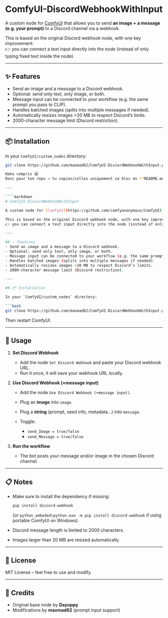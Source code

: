 # ComfyUI-DiscordWebhookWithInput

A custom node for [ComfyUI](https://github.com/comfyanonymous/ComfyUI) that allows you to send **an image + a message (e.g. your prompt)** to a Discord channel via a webhook.  

This is based on the original Discord webhook node, with one key improvement:  
👉 you can connect a text input directly into the node (instead of only typing fixed text inside the node).

---

## ✨ Features
- Send an image and a message to a Discord webhook.
- Optional: send only text, only image, or both.
- Message input can be connected to your workflow (e.g. the same prompt you pass to CLIP).
- Handles batched images (splits into multiple messages if needed).
- Automatically resizes images >20 MB to respect Discord’s limits.
- 2000-character message limit (Discord restriction).

---

## 📦 Installation

In your `ComfyUI/custom_nodes` directory:

```bash
git clone https://github.com/maxmad62/ComfyUI-DiscordWebhookWithInput.git

Haha compris 😅
Donc pour ton repo → tu copies/colles uniquement ce bloc en **README.md** (en anglais, comme demandé) :

---

````markdown
# ComfyUI-DiscordWebhookWithInput

A custom node for [ComfyUI](https://github.com/comfyanonymous/ComfyUI) that allows you to send **an image + a message (e.g. your prompt)** to a Discord channel via a webhook.  

This is based on the original Discord webhook node, with one key improvement:  
👉 you can connect a text input directly into the node (instead of only typing fixed text inside the node).

---

## ✨ Features
- Send an image and a message to a Discord webhook.
- Optional: send only text, only image, or both.
- Message input can be connected to your workflow (e.g. the same prompt you pass to CLIP).
- Handles batched images (splits into multiple messages if needed).
- Automatically resizes images >20 MB to respect Discord’s limits.
- 2000-character message limit (Discord restriction).

---

## 📦 Installation

In your `ComfyUI/custom_nodes` directory:

```bash
git clone https://github.com/maxmad62/ComfyUI-DiscordWebhookWithInput.git
````

Then restart ComfyUI.

---

## 🔧 Usage

1. **Set Discord Webhook**

   * Add the node `Set Discord Webhook` and paste your Discord webhook URL.
   * Run it once, it will save your webhook URL locally.

2. **Use Discord Webhook (+message input)**

   * Add the node `Use Discord Webhook (+message input)`.
   * Plug an **image** into `image`.
   * Plug a **string** (prompt, seed info, metadata…) into `message`.
   * Toggle:

     * `send_Image = true/false`
     * `send_Message = true/false`

3. **Run the workflow**

   * The bot posts your message and/or image in the chosen Discord channel.

---

## 📋 Notes

* Make sure to install the dependency if missing:

  ```bash
  pip install discord-webhook
  ```

  (or `python_embeded\python.exe -m pip install discord-webhook` if using portable ComfyUI on Windows).

* Discord message length is limited to 2000 characters.

* Images larger than 20 MB are resized automatically.

---

## 📜 License

MIT License – feel free to use and modify.

---

## 🙌 Credits

* Original base node by **Dayuppy**
* Modifications by **maxmad62** (prompt input support)
